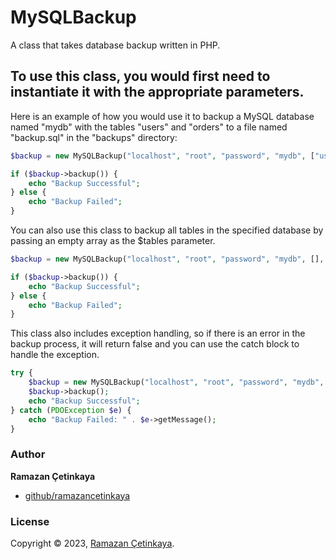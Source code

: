 # MySQLBackup
A class that takes database backup written in PHP.

## To use this class, you would first need to instantiate it with the appropriate parameters.

Here is an example of how you would use it to backup a MySQL database named "mydb" with the tables "users" and "orders" to a file named "backup.sql" in the "backups" directory:

```php
$backup = new MySQLBackup("localhost", "root", "password", "mydb", ["users", "orders"], "./backups/", "backup.sql");

if ($backup->backup()) {
    echo "Backup Successful";
} else {
    echo "Backup Failed";
}
```

You can also use this class to backup all tables in the specified database by passing an empty array as the $tables parameter.

```php
$backup = new MySQLBackup("localhost", "root", "password", "mydb", [], "./backups/", "backup.sql");

if ($backup->backup()) {
    echo "Backup Successful";
} else {
    echo "Backup Failed";
}
```

This class also includes exception handling, so if there is an error in the backup process, it will return false and you can use the catch block to handle the exception.

```php
try {
    $backup = new MySQLBackup("localhost", "root", "password", "mydb", [], "./backups/", "backup.sql");
    $backup->backup();
    echo "Backup Successful";
} catch (PDOException $e) {
    echo "Backup Failed: " . $e->getMessage();
}
```

### Author

**Ramazan Çetinkaya**

* [github/ramazancetinkaya](https://github.com/ramazancetinkaya)

### License

Copyright © 2023, [Ramazan Çetinkaya](https://github.com/ramazancetinkaya).
